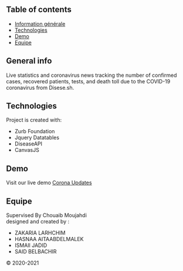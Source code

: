 ## Table of contents
* [Information générale](#general-info)
* [Technologies](#technologies)
* [Demo](#demo)
* [Equipe](#equipe)

## General info
Live statistics and coronavirus news tracking the number of confirmed cases, recovered patients, tests, and death toll due to the COVID-19 coronavirus from Disese.sh.

## Technologies
Project is created with:
* Zurb Foundation
* Jquery Datatables
* DiseaseAPI
* CanvasJS
	
## Demo
<p> Visit our live demo <a href="https://foundation-z.web.app/">Corona Updates</a></p>

## Equipe
Supervised By Chouaib Moujahdi
<br>
designed and created by :
<ul>
    <li>ZAKARIA LARHCHIM</li>
    <li>HASNAA AITAABDELMALEK</li>
    <li>ISMAIl JADID</li>
    <li>SAID BELBACHIR</li>
</ul>

&copy; 2020-2021